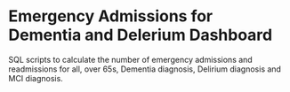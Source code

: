 # Emergency Admissions for Dementia and Delerium Dashboard
SQL scripts to calculate the number of emergency admissions and readmissions for all, over 65s, Dementia diagnosis, Delirium diagnosis and MCI diagnosis.
